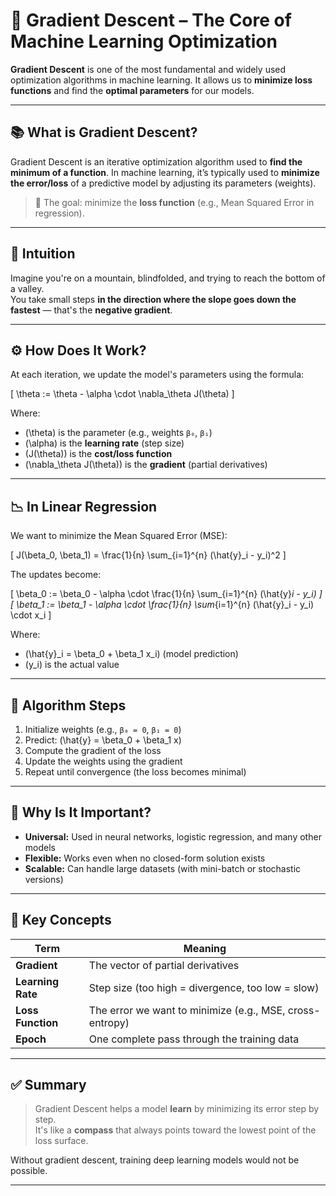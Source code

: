 # 🔻 Gradient Descent – The Core of Machine Learning Optimization

**Gradient Descent** is one of the most fundamental and widely used optimization algorithms in machine learning. It allows us to **minimize loss functions** and find the **optimal parameters** for our models.

---

## 📚 What is Gradient Descent?

Gradient Descent is an iterative optimization algorithm used to **find the minimum of a function**. In machine learning, it’s typically used to **minimize the error/loss** of a predictive model by adjusting its parameters (weights).

> 🎯 The goal: minimize the **loss function** (e.g., Mean Squared Error in regression).

---

## 🧠 Intuition

Imagine you're on a mountain, blindfolded, and trying to reach the bottom of a valley.  
You take small steps **in the direction where the slope goes down the fastest** — that's the **negative gradient**.

---

## ⚙️ How Does It Work?

At each iteration, we update the model's parameters using the formula:

\[
\theta := \theta - \alpha \cdot \nabla_\theta J(\theta)
\]

Where:
- \(\theta\) is the parameter (e.g., weights `β₀`, `β₁`)
- \(\alpha\) is the **learning rate** (step size)
- \(J(\theta)\) is the **cost/loss function**
- \(\nabla_\theta J(\theta)\) is the **gradient** (partial derivatives)

---

## 📉 In Linear Regression

We want to minimize the Mean Squared Error (MSE):

\[
J(\beta_0, \beta_1) = \frac{1}{n} \sum_{i=1}^{n} (\hat{y}_i - y_i)^2
\]

The updates become:

\[
\beta_0 := \beta_0 - \alpha \cdot \frac{1}{n} \sum_{i=1}^{n} (\hat{y}_i - y_i)
\]
\[
\beta_1 := \beta_1 - \alpha \cdot \frac{1}{n} \sum_{i=1}^{n} (\hat{y}_i - y_i) \cdot x_i
\]

Where:
- \(\hat{y}_i = \beta_0 + \beta_1 x_i\) (model prediction)
- \(y_i\) is the actual value

---

## 🔁 Algorithm Steps

1. Initialize weights (e.g., `β₀ = 0`, `β₁ = 0`)
2. Predict: \(\hat{y} = \beta_0 + \beta_1 x\)
3. Compute the gradient of the loss
4. Update the weights using the gradient
5. Repeat until convergence (the loss becomes minimal)

---

## 🚀 Why Is It Important?

- **Universal:** Used in neural networks, logistic regression, and many other models
- **Flexible:** Works even when no closed-form solution exists
- **Scalable:** Can handle large datasets (with mini-batch or stochastic versions)

---

## 🔬 Key Concepts

| Term              | Meaning                                               |
|-------------------|--------------------------------------------------------|
| **Gradient**       | The vector of partial derivatives                     |
| **Learning Rate**  | Step size (too high = divergence, too low = slow)     |
| **Loss Function**  | The error we want to minimize (e.g., MSE, cross-entropy) |
| **Epoch**          | One complete pass through the training data           |

---

## ✅ Summary

> Gradient Descent helps a model **learn** by minimizing its error step by step.  
> It's like a **compass** that always points toward the lowest point of the loss surface.

Without gradient descent, training deep learning models would not be possible.

---

